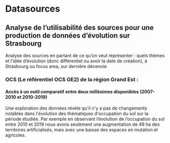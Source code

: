 # Datasources 

## Analyse de l’utilisabilité des sources pour une production de données d’évolution sur Strasbourg  
Analyse des sources en partant de ce qu’on veut représenter : quels thèmes et l’idée d’évolution (donc différentiel ou avoir la date de création), à Strasbourg ou focus area, sur dernière décennie 

### OCS (Le référentiel OCS GE2) de la région Grand Est :  
 #### Accès à un outil comparatif entre deux millésimes disponibles (2007-2010 et 2010-2019)  
Une exploration des données révèle qu'il n'y a pas de changements notables dans l'évolution des thématiques d'occupation du sol sur la période étudiée. Par exemple en observant l’évolution de l’occupation du sol entre 2010 et 2019 nous avons seulement une augmentation de 49 ha des territoires artificialisés, mais avec une baisse des espaces en mutation et agricoles. 
